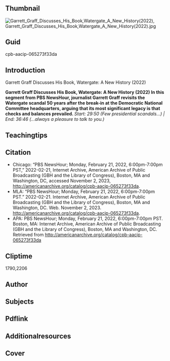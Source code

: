 # 

## Thumbnail

![Garrett_Graff_Discusses_His_Book,_Watergate_A_New_History_(2022), Garrett_Graff_Discusses_His_Book,_Watergate_A_New_History_(2022).jpg](https://s3.amazonaws.com/americanarchive.org/primary_source_sets/Garrett_Graff_Discusses_His_Book,_Watergate_A_New_History_(2022).jpg "Garrett_Graff_Discusses_His_Book,_Watergate_A_New_History_(2022)")

## Guid
cpb-aacip-065273f33da

## Introduction

Garrett Graff Discusses His Book, Watergate: A New History (2022)

<b> Garrett Graff Discusses His Book, Watergate: A New History (2022) </b>
<b> In this segment from PBS NewsHour, journalist Garrett Graff revisits the Watergate scandal 50 years after the break-in at the Democratic National Committee headquarters, arguing that its most significant legacy is that checks and balances prevailed. </b>
<i> Start: 29:50 (Few presidential scandals…)  | End: 36:46 (...always a pleasure to talk to you.) </i>

## Teachingtips

## Citation


- Chicago: “PBS NewsHour; Monday, February 21, 2022, 6:00pm-7:00pm PST,” 2022-02-21, Internet Archive, American Archive of Public Broadcasting (GBH and the Library of Congress), Boston, MA and Washington, DC, accessed November 2, 2023, http://americanarchive.org/catalog/cpb-aacip-065273f33da.
- MLA: “PBS NewsHour; Monday, February 21, 2022, 6:00pm-7:00pm PST.” 2022-02-21. Internet Archive, American Archive of Public Broadcasting (GBH and the Library of Congress), Boston, MA and Washington, DC. Web. November 2, 2023. <http://americanarchive.org/catalog/cpb-aacip-065273f33da>.
- APA: PBS NewsHour; Monday, February 21, 2022, 6:00pm-7:00pm PST. Boston, MA: Internet Archive, American Archive of Public Broadcasting (GBH and the Library of Congress), Boston, MA and Washington, DC. Retrieved from http://americanarchive.org/catalog/cpb-aacip-065273f33da


## Cliptime

1790,2206

## Author
## Subjects
## Pdflink
## Additionalresources
## Cover

#
